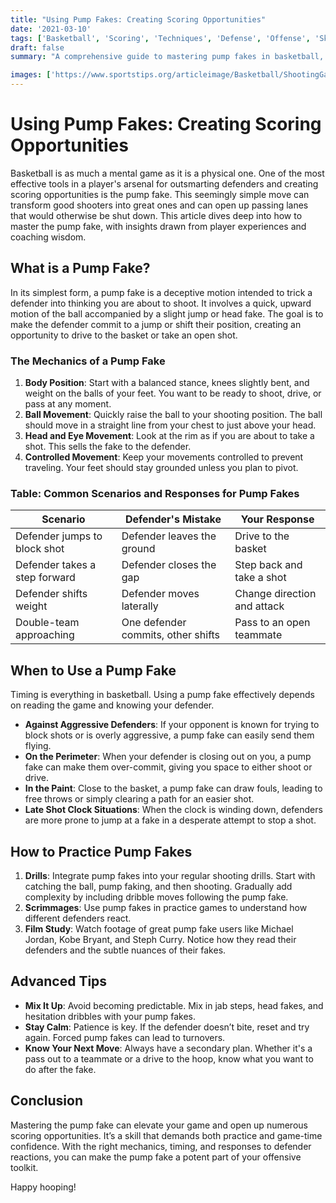 ```yaml
---
title: "Using Pump Fakes: Creating Scoring Opportunities"
date: '2021-03-10'
tags: ['Basketball', 'Scoring', 'Techniques', 'Defense', 'Offense', 'Skills', 'Coaching', 'Player Tips', 'Game Strategy']
draft: false
summary: "A comprehensive guide to mastering pump fakes in basketball, focusing on how to effectively use them to draw defenders and create open shots."

images: ['https://www.sportstips.org/articleimage/Basketball/ShootingGaurd/using_pump_fakes_creating_scoring_opportunities.webp']
---
```


# Using Pump Fakes: Creating Scoring Opportunities

Basketball is as much a mental game as it is a physical one. One of the most effective tools in a player's arsenal for outsmarting defenders and creating scoring opportunities is the pump fake. This seemingly simple move can transform good shooters into great ones and can open up passing lanes that would otherwise be shut down. This article dives deep into how to master the pump fake, with insights drawn from player experiences and coaching wisdom.

## What is a Pump Fake?

In its simplest form, a pump fake is a deceptive motion intended to trick a defender into thinking you are about to shoot. It involves a quick, upward motion of the ball accompanied by a slight jump or head fake. The goal is to make the defender commit to a jump or shift their position, creating an opportunity to drive to the basket or take an open shot.

### **The Mechanics of a Pump Fake**

1. **Body Position**: Start with a balanced stance, knees slightly bent, and weight on the balls of your feet. You want to be ready to shoot, drive, or pass at any moment.
2. **Ball Movement**: Quickly raise the ball to your shooting position. The ball should move in a straight line from your chest to just above your head.
3. **Head and Eye Movement**: Look at the rim as if you are about to take a shot. This sells the fake to the defender.
4. **Controlled Movement**: Keep your movements controlled to prevent traveling. Your feet should stay grounded unless you plan to pivot.

### **Table: Common Scenarios and Responses for Pump Fakes**

| Scenario                      | Defender's Mistake             | Your Response                   |
|-------------------------------|---------------------------------|---------------------------------|
| Defender jumps to block shot  | Defender leaves the ground      | Drive to the basket             |
| Defender takes a step forward | Defender closes the gap         | Step back and take a shot       |
| Defender shifts weight        | Defender moves laterally        | Change direction and attack     |
| Double-team approaching       | One defender commits, other shifts | Pass to an open teammate        |

## When to Use a Pump Fake

Timing is everything in basketball. Using a pump fake effectively depends on reading the game and knowing your defender.

- **Against Aggressive Defenders**: If your opponent is known for trying to block shots or is overly aggressive, a pump fake can easily send them flying.
- **On the Perimeter**: When your defender is closing out on you, a pump fake can make them over-commit, giving you space to either shoot or drive.
- **In the Paint**: Close to the basket, a pump fake can draw fouls, leading to free throws or simply clearing a path for an easier shot.
- **Late Shot Clock Situations**: When the clock is winding down, defenders are more prone to jump at a fake in a desperate attempt to stop a shot.

## How to Practice Pump Fakes

1. **Drills**: Integrate pump fakes into your regular shooting drills. Start with catching the ball, pump faking, and then shooting. Gradually add complexity by including dribble moves following the pump fake.
2. **Scrimmages**: Use pump fakes in practice games to understand how different defenders react.
3. **Film Study**: Watch footage of great pump fake users like Michael Jordan, Kobe Bryant, and Steph Curry. Notice how they read their defenders and the subtle nuances of their fakes.

## Advanced Tips

- **Mix It Up**: Avoid becoming predictable. Mix in jab steps, head fakes, and hesitation dribbles with your pump fakes.
- **Stay Calm**: Patience is key. If the defender doesn’t bite, reset and try again. Forced pump fakes can lead to turnovers.
- **Know Your Next Move**: Always have a secondary plan. Whether it's a pass out to a teammate or a drive to the hoop, know what you want to do after the fake.

## Conclusion

Mastering the pump fake can elevate your game and open up numerous scoring opportunities. It’s a skill that demands both practice and game-time confidence. With the right mechanics, timing, and responses to defender reactions, you can make the pump fake a potent part of your offensive toolkit.

Happy hooping!
```
